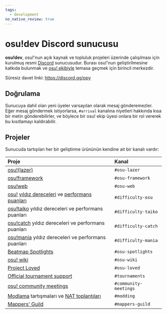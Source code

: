 ```yaml
---
tags:
  - development
no_native_review: true
---
```


# osu!dev Discord sunucusu

**osu!dev**, osu!'nun açık kaynak ve topluluk projeleri üzerinde çalışılması için kurulmuş resmi [Discord](https://discordapp.com) sunucusudur. Burası osu!'nun geliştirilmesine katkıda bulunmak ve [osu! ekibiyle](/wiki/People/The_Team) temasa geçmek için birincil merkezdir.

Süresiz davet linki: <https://discord.gg/ppy>

## Doğrulama

Sunucuya dahil olan yeni üyeler varsayılan olarak mesaj gönderemezler. Eğer mesaj göndermek istiyorlarsa, `#arrival` kanalına niyetleri hakkında kısa bir metin gönderebilirler, ve böylece bir osu! ekip üyesi onlara bir rol vererek bu kısıtlamayı kaldırabilir.

## Projeler

Sunucuda tartışılan her bir geliştirme ürününün kendine ait bir kanalı vardır:

| Proje | Kanal |
| :-- | :-- |
| [osu!(lazer)](https://github.com/ppy/osu) | `#osu-lazer` |
| [osu!framework](https://github.com/ppy/osu-framework) | `#osu-framework` |
| [osu!web](https://github.com/ppy/osu-web) | `#osu-web` |
| [osu!](/wiki/Game_mode/osu!) [yıldız dereceleri](/wiki/Beatmapping/Star_rating) ve [performans puanları](/wiki/Performance_points) | `#difficulty-osu` |
| [osu!taiko](/wiki/Game_mode/osu!taiko) yıldız dereceleri ve performans puanları | `#difficulty-taiko` |
| [osu!catch](/wiki/Game_mode/osu!catch) yıldız dereceleri ve performans puanları | `#difficulty-catch` |
| [osu!mania](/wiki/Game_mode/osu!mania) yıldız dereceleri ve performans puanları | `#difficulty-mania` |
| [Beatmap Spotlights](/wiki/Beatmap_Spotlights) | `#osu-spotlights` |
| [osu! wiki](https://github.com/ppy/osu-wiki) | `#osu-wiki` |
| [Project Loved](/wiki/Community/Project_Loved) | `#osu-loved` |
| [Official tournament support](/wiki/Tournaments/Official_support) | `#tournaments` |
| [osu! community meetings](/wiki/Community/osu!_community_meetings) | `#community-meetings` |
| [Modlama](/wiki/Modding) tartışmaları ve [NAT toplantıları](/wiki/Modding/NAT_meetings) | `#modding` |
| [Mappers' Guild](/wiki/Community/Mappers_Guild) | `#mappers-guild` |
